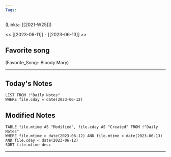 ```yaml
---
Tags:
---
```

(Links:: [[2021-W25]])

<< [[2023-06-11]] - [[2023-06-13]] >>
## Favorite song
(Favorite_Song:: Bloody Mary)

___
## Today's Notes
```dataview
LIST FROM !"Daily Notes"
WHERE file.cday = date(2023-06-12)
```
## Modified Notes
```dataview
TABLE file.mtime AS "Modified", file.cday AS "Created" FROM !"Daily Notes" 
WHERE file.mtime > date(2023-06-12) AND file.mtime < date(2023-06-13) AND file.cday < date(2023-06-12)
SORT file.mtime desc
```
___
